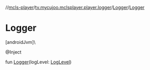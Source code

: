 //[mcls-player](../../../index.md)/[tv.mycujoo.mclsplayer.player.logger](../index.md)/[Logger](index.md)/[Logger](-logger.md)

# Logger

[androidJvm]\

@Inject

fun [Logger](-logger.md)(logLevel: [LogLevel](../../tv.mycujoo.mclsplayer.player.entity/-log-level/index.md))

